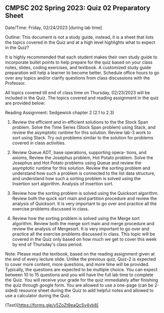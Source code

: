## CMPSC 202 Spring 2023: Quiz 02 Preparatory Sheet

Date/Time: Friday, 02/24/2023 [during lab time]

Outline: This document is not a study guide, instead, it is a sheet that lists the topics covered in the Quiz and at a high level highlights what to expect in the Quiz?

It is highly recommended that each student makes their own study guide to incorporate bullet points to help prepare for the quiz based on your class notes, slides, coding exercises, and textbook. A customized study guide preparation will help a learner to become better. Schedule office hours to go over any topics and/or clarify questions from class discussions with the Professor. 

All topics covered till end of class time on Thursday, 02/23/2023 will be included in the Quiz. The topics covered and reading assignment in the quiz are provided below:

Reading Assignment: Sedgewick chapter 2 (2.1 to 2.3)

1) Review the efficient and in-efficient solutions to the the Stock Span problem. Solve the Time Series (Stock Span problem) using Stack, and review the asymptotic runtime for this solution. Review lab-3 work to sort using Stack. Try out problems similar to the solution for problems covered in class activities. 

2) Review Queue ADT, base operations, supporting opera- tions, and axioms, Review the Josephus problem, Hot Potato problem. Solve the Josephus and Hot Potato problems using Queue and review the asymptotic runtime for this solution. Review the sorting problem and understand how such a problem is connected to the list data structure, and understand how such a sorting problem is solved using the Insertion sort algorithm. Analysis of Insertion sort.

3) Review how the sorting problem is solved using the Quicksort algorithm. Review both the quick sort main and partition procedure and review the analysis of Quicksort.
It is very important to go over and practice all the exercise problems discussed in class. 

4) Review how the sorting problem is solved using the Merge sort algorithm. Review both the merge sort main and merge procedure and review the analysis of Mergesort.
It is very important to go over and practice all the exercise problems discussed in class. This topic will be covered in the Quiz only based on how much we get to cover this week by end of Thursday's class period. 

Note: Please read the textbook, based on the reading assignment given at the end of every lecture slide. 
Unlike the previous quiz, Quiz-2 is expected to cover more content, more questions, and more time will be provided. 
Typically, the questions are expected to be multiple choice. You can expect between 10 to 15 questions and you will have the full lab time to complete the Quiz. You will receive your grade for the quiz immediately after finishing the quiz through google form. You are allowed to use a one-page (can be 2-sided) resource sheet during the Quiz to add helpful notes and allowed to use a calculator during the Quiz. 

(Test)[https://forms.gle/v5ZoZt9eaQcSy4vb8]